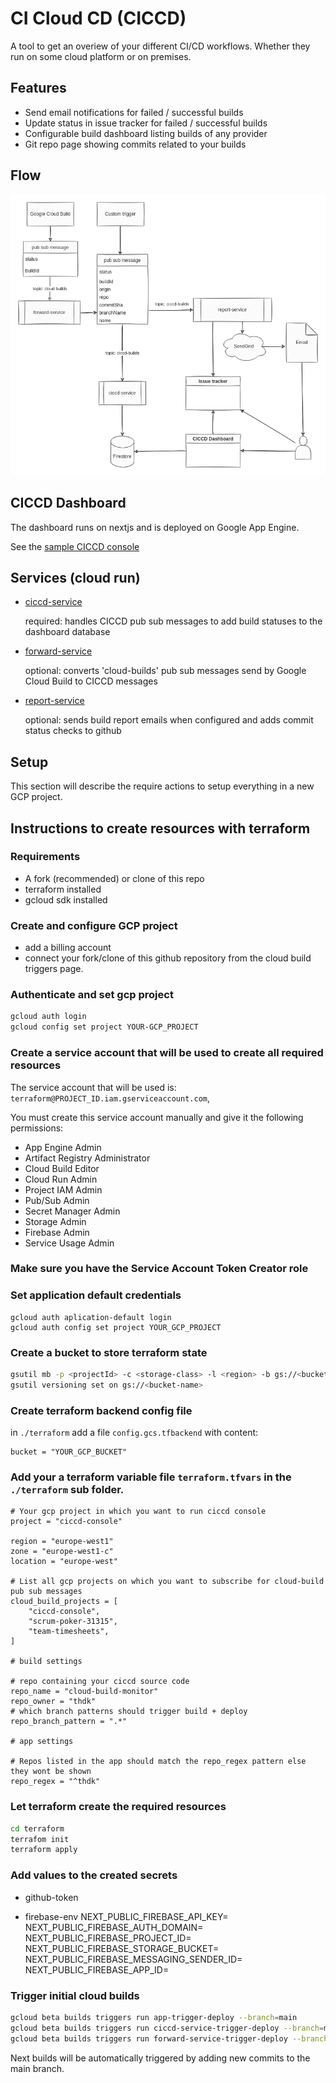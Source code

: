 # CI Cloud CD (CICCD)

A tool to get an overiew of your different CI/CD workflows. Whether they run on some cloud platform or on premises.

## Features

- Send email notifications for failed / successful builds
- Update status in issue tracker for failed / successful builds
- Configurable build dashboard listing builds of any provider
- Git repo page showing commits related to your builds

## Flow

![ciccd-flow](chart.png)

## CICCD Dashboard

The dashboard runs on nextjs and is deployed on Google App Engine.

See the [sample CICCD console](https://ciccd-console.ew.r.appspot.com/)

## Services (cloud run)

- [ciccd-service](packages/ciccd-service/README.md)

  required: handles CICCD pub sub messages to add build statuses to the dashboard database

- [forward-service](packages/forward-service/README.md)
  
  optional: converts 'cloud-builds' pub sub messages send by Google Cloud Build to CICCD messages

- [report-service](packages/ciccd-service/README.md)

  optional: sends build report emails when configured and adds commit status checks to github


## Setup

This section will describe the require actions to setup everything in a new GCP project.

## Instructions to create resources with terraform

### Requirements

- A fork (recommended) or clone of this repo
- terraform installed
- gcloud sdk installed

### Create and configure GCP project

- add a billing account
- connect your fork/clone of this github repository from the cloud build triggers page.


### Authenticate and set gcp project

```sh
gcloud auth login
gcloud config set project YOUR-GCP_PROJECT
```
### Create a service account that will be used to create all required resources

The service account that will be used is: `terraform@PROJECT_ID.iam.gserviceaccount.com`,

You must create this service account manually and give it the following permissions:

- App Engine Admin
- Artifact Registry Administrator
- Cloud Build Editor
- Cloud Run Admin
- Project IAM Admin
- Pub/Sub Admin
- Secret Manager Admin
- Storage Admin
- Firebase Admin
- Service Usage Admin

### Make sure you have the Service Account Token Creator role


### Set application default credentials

```
gcloud auth aplication-default login
gcloud auth config set project YOUR_GCP_PROJECT
```

### Create a bucket to store terraform state

```sh
gsutil mb -p <projectId> -c <storage-class> -l <region> -b gs://<bucket-name>
gsutil versioning set on gs://<bucket-name>
```

### Create terraform backend config file

in `./terraform` add a file `config.gcs.tfbackend` with content:

```
bucket = "YOUR_GCP_BUCKET"
```

### Add your a terraform variable file `terraform.tfvars` in the `./terraform` sub folder.


```
# Your gcp project in which you want to run ciccd console
project = "ciccd-console"

region = "europe-west1"
zone = "europe-west1-c"
location = "europe-west"

# List all gcp projects on which you want to subscribe for cloud-build pub sub messages
cloud_build_projects = [
    "ciccd-console",
    "scrum-poker-31315",
    "team-timesheets",
]

# build settings

# repo containing your ciccd source code
repo_name = "cloud-build-monitor"
repo_owner = "thdk"
# which branch patterns should trigger build + deploy
repo_branch_pattern = ".*"

# app settings

# Repos listed in the app should match the repo_regex pattern else they wont be shown
repo_regex = "^thdk"
```




### Let terraform create the required resources

```sh
cd terraform
terrafom init
terraform apply
```

### Add values to the created secrets

- github-token


- firebase-env
    NEXT_PUBLIC_FIREBASE_API_KEY=
    NEXT_PUBLIC_FIREBASE_AUTH_DOMAIN=
    NEXT_PUBLIC_FIREBASE_PROJECT_ID=
    NEXT_PUBLIC_FIREBASE_STORAGE_BUCKET=
    NEXT_PUBLIC_FIREBASE_MESSAGING_SENDER_ID=
    NEXT_PUBLIC_FIREBASE_APP_ID=


### Trigger initial cloud builds

```sh
gcloud beta builds triggers run app-trigger-deploy --branch=main
gcloud beta builds triggers run ciccd-service-trigger-deploy --branch=main
gcloud beta builds triggers run forward-service-trigger-deploy --branch=main
```

Next builds will be automatically triggered by adding new commits to the main branch.

